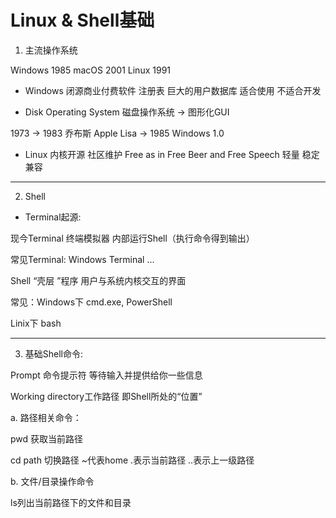 # Linux & Shell基础

1. 主流操作系统

Windows 1985  macOS 2001  Linux 1991

- Windows 闭源商业付费软件
注册表 巨大的用户数据库
适合使用 不适合开发  

- Disk Operating System 磁盘操作系统 -> 图形化GUI

1973 -> 1983 乔布斯 Apple Lisa -> 1985 Windows 1.0

- Linux
内核开源 社区维护
Free as in Free Beer and Free Speech
轻量 稳定 兼容
---
2. Shell 

- Terminal起源: 

现今Terminal 终端模拟器 内部运行Shell（执行命令得到输出）

常见Terminal: Windows Terminal ...

Shell “壳层 ”程序 用户与系统内核交互的界面

常见：Windows下 cmd.exe, PowerShell 

Linix下 bash 

---
3. 基础Shell命令:

Prompt 命令提示符 等待输入并提供给你一些信息

Working directory工作路径  即Shell所处的“位置”

 a. 路径相关命令：

 pwd 获取当前路径

 cd path 切换路径 ~代表home .表示当前路径 ..表示上一级路径

 b. 文件/目录操作命令

 ls列出当前路径下的文件和目录